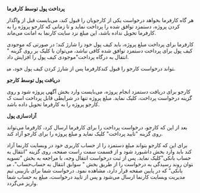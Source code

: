 **پرداخت پول توسط کارفرما**

هر گاه کارفرما بخواهد درخواست یکی از کارجویان را قبول کند، می‌بایست قبل از واگذار کردن پروژه، دستمزد توافق شده را پرداخت نماید و تا زمانی که کارجو پروژه را به کارفرما تحویل نداده باشد، این مبلغ نزد سایت کارنما به امانت می‌ماند.

کارفرما برای پرداخت مبلغ پروژه، باید کیف پول خود را شارژ کند؛ در صورتی که موجودی کیف پول برای پرداخت دستمزد توافق شده کافی نباشد، می‌توان با کلیک بر روی گزینه &quot; انتقال به درگاه پرداخت&quot;موجودی کیف پول را افزایش داد.

کارفرما پس از شارژ کردن کیف پول خود، می‎تواند درخواست کارجو را قبول کند.

**دریافت پول توسط کارجو**

کارجو برای دریافت دستمزد انجام پروژه، می‌بایست وارد بخش آگهی پروژه شود و روی گزینه درخواست پرداخت، کلیک نماید. مبلغ پروژه تنها در شرایطی قابل پرداخت است ک کارجو پروژه را به کارفرما تحویل داده باشد.

**آزادسازی پول**

بعد از این که کارجو، درخواست پرداخت را برای کارفرما ارسال کرد، کارفرما می‌تواند روی گزینه &quot;تایید پرداخت&quot; کلیک نماید و مبلغ پروژه را برای کارجو آزاد کند.

برای این که کارجو بتواند مبلغ دستمزد را از حساب کاربری خود در وبسایت کارنما آزاد کند باید وارد بخش داشبورد شود و از قسمت سمت راست صفحه، روی گزینه &quot;انتقال به حساب بانکی&quot;کلیک نماید. پس از ثبت درخواست انتقال وجه، با مراجعه به بخش &quot;تسویه حساب&quot;، می‎توان روند رسیدگی به درخواست را از طریق بخش &quot; سوابق انتقال به حساب بانکی&quot; که در پایین صفحه قرار دارد، مشاهده نمود. درخواست شما برای بازبینی تیم مدیریت وبسایت کارنما ارسال می‌شود و پس از تایید درخواست، مبلغ به حساب شما واریز می‌گردد.